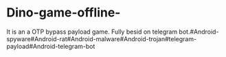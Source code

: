 # Dino-game-offline-
It is an a OTP bypass payload game. Fully besid on telegram bot.#Android-spyware#Android-rat#Android-malware#Android-trojan#telegram-payload#Android-telegram-bot
